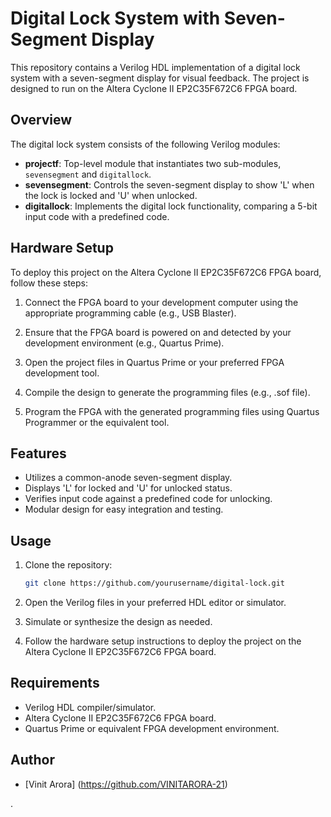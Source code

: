 
# Digital Lock System with Seven-Segment Display

This repository contains a Verilog HDL implementation of a digital lock system with a seven-segment display for visual feedback. The project is designed to run on the Altera Cyclone II EP2C35F672C6 FPGA board.

## Overview

The digital lock system consists of the following Verilog modules:

- **projectf**: Top-level module that instantiates two sub-modules, `sevensegment` and `digitallock`.
- **sevensegment**: Controls the seven-segment display to show 'L' when the lock is locked and 'U' when unlocked.
- **digitallock**: Implements the digital lock functionality, comparing a 5-bit input code with a predefined code.

## Hardware Setup

To deploy this project on the Altera Cyclone II EP2C35F672C6 FPGA board, follow these steps:

1. Connect the FPGA board to your development computer using the appropriate programming cable (e.g., USB Blaster).

2. Ensure that the FPGA board is powered on and detected by your development environment (e.g., Quartus Prime).

3. Open the project files in Quartus Prime or your preferred FPGA development tool.

4. Compile the design to generate the programming files (e.g., .sof file).

5. Program the FPGA with the generated programming files using Quartus Programmer or the equivalent tool.

## Features

- Utilizes a common-anode seven-segment display.
- Displays 'L' for locked and 'U' for unlocked status.
- Verifies input code against a predefined code for unlocking.
- Modular design for easy integration and testing.

## Usage

1. Clone the repository:

    ```bash
    git clone https://github.com/yourusername/digital-lock.git
    ```

2. Open the Verilog files in your preferred HDL editor or simulator.

3. Simulate or synthesize the design as needed.

4. Follow the hardware setup instructions to deploy the project on the Altera Cyclone II EP2C35F672C6 FPGA board.

## Requirements

- Verilog HDL compiler/simulator.
- Altera Cyclone II EP2C35F672C6 FPGA board.
- Quartus Prime or equivalent FPGA development environment.



## Author

- [Vinit Arora] (https://github.com/VINITARORA-21)

.

